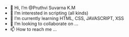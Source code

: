 - 👋 Hi, I’m @Pruthvi Suvarna K.M
- 👀 I’m interested in scripting (all kinds)
- 🌱 I’m currently learning HTML, CSS, JAVASCRIPT, XSS
- 💞️ I’m looking to collaborate on ...
- 📫 How to reach me ...

<!---
Pruthvi-123-prog/Pruthvi-123-prog is a ✨ special ✨ repository because its `README.md` (this file) appears on your GitHub profile.
You can click the Preview link to take a look at your changes.
--->
